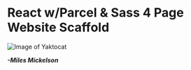 # React w/Parcel & Sass 4 Page Website Scaffold

![Image of Yaktocat](https://octodex.github.com/images/yaktocat.png)

***-Miles Mickelson***
